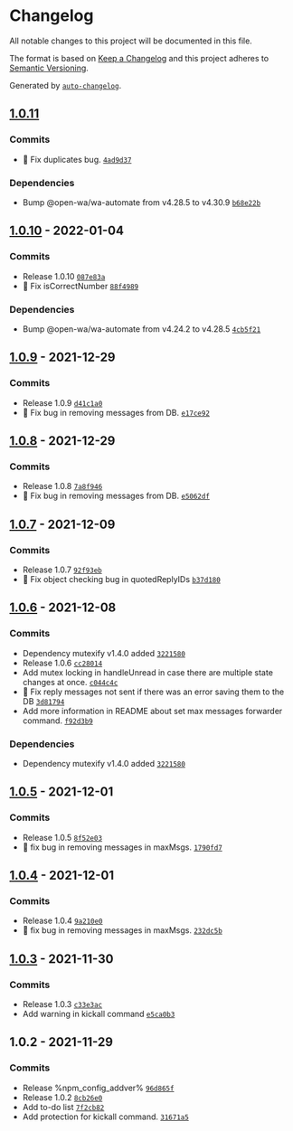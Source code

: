 # Changelog

All notable changes to this project will be documented in this file.

The format is based on [Keep a Changelog](https://keepachangelog.com/en/1.0.0/)
and this project adheres to [Semantic Versioning](https://semver.org/spec/v2.0.0.html).

Generated by [`auto-changelog`](https://github.com/CookPete/auto-changelog).

## [1.0.11](https://github.com/eyalmichon/group-expander/compare/1.0.10...1.0.11)




### Commits

- 🐛 Fix duplicates bug. [`4ad9d37`](https://github.com/eyalmichon/group-expander/commit/4ad9d377396f0ca5757365ac3918a2a45b5fba25)

### Dependencies

- Bump @open-wa/wa-automate from v4.28.5 to v4.30.9 [`b68e22b`](https://github.com/eyalmichon/group-expander/commit/b68e22bfc529a14faafb5befc1689db031382830)

## [1.0.10](https://github.com/eyalmichon/group-expander/compare/1.0.9...1.0.10) - 2022-01-04




### Commits

- Release 1.0.10 [`087e83a`](https://github.com/eyalmichon/group-expander/commit/087e83adde48066b56ce0a614e8750b2f834f746)
- 🐛 Fix isCorrectNumber [`88f4989`](https://github.com/eyalmichon/group-expander/commit/88f4989e7018631776bf97b51e1fd88f23fbcc26)

### Dependencies

- Bump @open-wa/wa-automate from v4.24.2 to v4.28.5 [`4cb5f21`](https://github.com/eyalmichon/group-expander/commit/4cb5f21bcaf7b6e15815c9a118863df50a9d4967)

## [1.0.9](https://github.com/eyalmichon/group-expander/compare/1.0.8...1.0.9) - 2021-12-29




### Commits

- Release 1.0.9 [`d41c1a0`](https://github.com/eyalmichon/group-expander/commit/d41c1a023234273b17b9c61b6857ffff2448e387)
- 🐛 Fix bug in removing messages from DB. [`e17ce92`](https://github.com/eyalmichon/group-expander/commit/e17ce929fd17ef6aa5f4e7b7fe17a1b382ee5b67)


## [1.0.8](https://github.com/eyalmichon/group-expander/compare/1.0.7...1.0.8) - 2021-12-29




### Commits

- Release 1.0.8 [`7a8f946`](https://github.com/eyalmichon/group-expander/commit/7a8f946acbf543d01bdde7b218633e9a4c1e6522)
- 🐛 Fix bug in removing messages from DB. [`e5062df`](https://github.com/eyalmichon/group-expander/commit/e5062dfc04ab1db20dac2adebae5e481cd676ff0)


## [1.0.7](https://github.com/eyalmichon/group-expander/compare/1.0.6...1.0.7) - 2021-12-09




### Commits

- Release 1.0.7 [`92f93eb`](https://github.com/eyalmichon/group-expander/commit/92f93ebc4cc49acbd572dd730f468cb672384833)
- 🐛 Fix object checking bug in quotedReplyIDs [`b37d180`](https://github.com/eyalmichon/group-expander/commit/b37d18061f491f37e9baeea01eb6fbc7d9ffca21)


## [1.0.6](https://github.com/eyalmichon/group-expander/compare/1.0.5...1.0.6) - 2021-12-08




### Commits

- Dependency mutexify v1.4.0 added [`3221580`](https://github.com/eyalmichon/group-expander/commit/32215801d7d157a72c33c7665afc4607e7462e12)
- Release 1.0.6 [`cc28014`](https://github.com/eyalmichon/group-expander/commit/cc280149ff372a738a6a81aeaa0f8bbf04af0680)
- Add mutex locking in handleUnread in case there are multiple state changes at once. [`c044c4c`](https://github.com/eyalmichon/group-expander/commit/c044c4cc0f7e50426960aed5f6e9c511e4b6c966)
- 🐛 Fix reply messages not sent if there was an error saving them to the DB [`3d81794`](https://github.com/eyalmichon/group-expander/commit/3d81794f5c3845f8f3e2bcf0265a27a229f951f7)
- Add more information in README about set max messages forwarder command. [`f92d3b9`](https://github.com/eyalmichon/group-expander/commit/f92d3b93b0407f0221e9838ad252b606ad0a59ba)

### Dependencies

- Dependency mutexify v1.4.0 added [`3221580`](https://github.com/eyalmichon/group-expander/commit/32215801d7d157a72c33c7665afc4607e7462e12)

## [1.0.5](https://github.com/eyalmichon/group-expander/compare/1.0.4...1.0.5) - 2021-12-01




### Commits

- Release 1.0.5 [`8f52e03`](https://github.com/eyalmichon/group-expander/commit/8f52e03059c1254ef3089ca27f55ecd64fb371c6)
- 🐛 fix bug in removing messages in maxMsgs. [`1790fd7`](https://github.com/eyalmichon/group-expander/commit/1790fd7c773a2518253c085b45aecdafc0213c65)


## [1.0.4](https://github.com/eyalmichon/group-expander/compare/1.0.3...1.0.4) - 2021-12-01




### Commits

- Release 1.0.4 [`9a210e0`](https://github.com/eyalmichon/group-expander/commit/9a210e0be3c7b64761e1b78993870256338128d0)
- 🐛 fix bug in removing messages in maxMsgs. [`232dc5b`](https://github.com/eyalmichon/group-expander/commit/232dc5ba228a68698ae2147040298d51eb493a35)


## [1.0.3](https://github.com/eyalmichon/group-expander/compare/1.0.2...1.0.3) - 2021-11-30




### Commits

- Release 1.0.3 [`c33e3ac`](https://github.com/eyalmichon/group-expander/commit/c33e3acae81f022176ed7b6db9028f8df3637735)
- Add warning in kickall command [`e5ca0b3`](https://github.com/eyalmichon/group-expander/commit/e5ca0b3bd4d31af9f46fb17bb41b0415d210bbc9)


## 1.0.2 - 2021-11-29




### Commits

- Release %npm_config_addver% [`96d865f`](https://github.com/eyalmichon/group-expander/commit/96d865fab32290b40c9d983431641c426a9c4b4a)
- Release 1.0.2 [`8cb26e0`](https://github.com/eyalmichon/group-expander/commit/8cb26e0266814a25de4043105f488e885f2e9315)
- Add to-do list [`7f2cb82`](https://github.com/eyalmichon/group-expander/commit/7f2cb82da4cf8335974fd564e7a0ec50e22acc69)
- Add protection for kickall command. [`31671a5`](https://github.com/eyalmichon/group-expander/commit/31671a52e8defb6e7e9ad4603335e72468917d8e)


